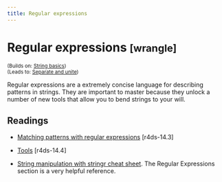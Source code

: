 ```yaml
---
title: Regular expressions
---
```


<!-- Generated automatically from regexps.yml. Do not edit by hand -->

# Regular expressions <small class='wrangle'>[wrangle]</small>
<small>(Builds on: [String basics](string-basics.md))</small>  
<small>(Leads to: [Separate and unite](separate-unite.md))</small>

Regular expressions are a extremely concise language for describing patterns
in strings. They are important to master because they unlock a number of
new tools that allow you to bend strings to your will.

## Readings

  * [Matching patterns with regular expressions](http://r4ds.had.co.nz/strings.html#matching-patterns-with-regular-expressions) [r4ds-14.3]

  * [Tools](http://r4ds.had.co.nz/strings.html#tools) [r4ds-14.4]

  * [String manipulation with stringr cheat sheet](https://github.com/rstudio/cheatsheets/blob/master/strings.pdf).
    The Regular Expressions section is a very helpful reference.


